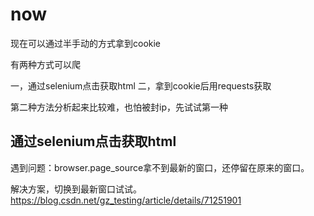 # now

现在可以通过半手动的方式拿到cookie

有两种方式可以爬

一，通过selenium点击获取html
二，拿到cookie后用requests获取

第二种方法分析起来比较难，也怕被封ip，先试试第一种

## 通过selenium点击获取html

遇到问题：browser.page_source拿不到最新的窗口，还停留在原来的窗口。

解决方案，切换到最新窗口试试。
https://blog.csdn.net/gz_testing/article/details/71251901

